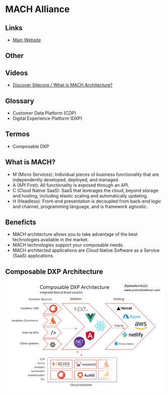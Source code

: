 # MACH Alliance

## Links

- [Main Website](https://machalliance.org)

## Other

## Videos

- [Discover Sitecore / What is MACH Architecture?](https://www.youtube.com/watch?v=lgRsAwxrw9Q)

## Glossary

- Customer Data Platform (CDP)
- Digital Experience Platform (DXP)

## Termos

- Composable DXP

## What is MACH?

- M (Micro Services): Individual pieces of business functionality that are independently developed, deployed, and managed.
- A (API First): All functionality is exposed through an API.
- C (Cloud Native SaaS): SaaS that leverages the cloud, beyond storage and hosting, including elastic scaling and automatically updating.
- H (Headless): Front-end presentation is decoupled from back-end logic and channel, programming language, and is framework agnostic.

## Beneficts

- MACH architecture allows you to take advantage of the best technologies available in the market.
- MACH technologies support your composable needs.
- MACH architected applications are Cloud Native Software as a Service (SaaS) applications.

## Composable DXP Architecture

![Composable DXP Architecture](./assets/images/machalliance/composable-dxp-architecture.png)
